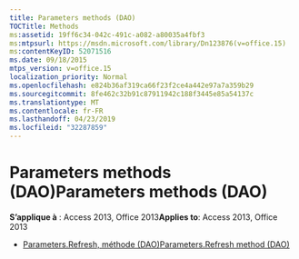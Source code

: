 ```yaml
---
title: Parameters methods (DAO)
TOCTitle: Methods
ms:assetid: 19ff6c34-042c-491c-a082-a80035a4fbf3
ms:mtpsurl: https://msdn.microsoft.com/library/Dn123876(v=office.15)
ms:contentKeyID: 52071516
ms.date: 09/18/2015
mtps_version: v=office.15
localization_priority: Normal
ms.openlocfilehash: e824b36af319ca66f23f2ce4a442e97a7a359b29
ms.sourcegitcommit: 8fe462c32b91c87911942c188f3445e85a54137c
ms.translationtype: MT
ms.contentlocale: fr-FR
ms.lasthandoff: 04/23/2019
ms.locfileid: "32287859"
---
```

# <a name="parameters-methods-dao"></a><span data-ttu-id="66118-102">Parameters methods (DAO)</span><span class="sxs-lookup"><span data-stu-id="66118-102">Parameters methods (DAO)</span></span>

<span data-ttu-id="66118-103">**S’applique à** : Access 2013, Office 2013</span><span class="sxs-lookup"><span data-stu-id="66118-103">**Applies to**: Access 2013, Office 2013</span></span>

- [<span data-ttu-id="66118-104">Parameters.Refresh, méthode (DAO)</span><span class="sxs-lookup"><span data-stu-id="66118-104">Parameters.Refresh method (DAO)</span></span>](parameters-refresh-method-dao.md)

